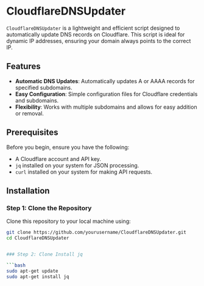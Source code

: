 # CloudflareDNSUpdater

`CloudflareDNSUpdater` is a lightweight and efficient script designed to automatically update DNS records on Cloudflare. This script is ideal for dynamic IP addresses, ensuring your domain always points to the correct IP.

## Features

- **Automatic DNS Updates**: Automatically updates A or AAAA records for specified subdomains.
- **Easy Configuration**: Simple configuration files for Cloudflare credentials and subdomains.
- **Flexibility**: Works with multiple subdomains and allows for easy addition or removal.

## Prerequisites

Before you begin, ensure you have the following:

- A Cloudflare account and API key.
- `jq` installed on your system for JSON processing.
- `curl` installed on your system for making API requests.

## Installation

### Step 1: Clone the Repository

Clone this repository to your local machine using:

```bash
git clone https://github.com/yourusername/CloudflareDNSUpdater.git
cd CloudflareDNSUpdater


### Step 2: Clone Install jq

```bash
sudo apt-get update
sudo apt-get install jq
